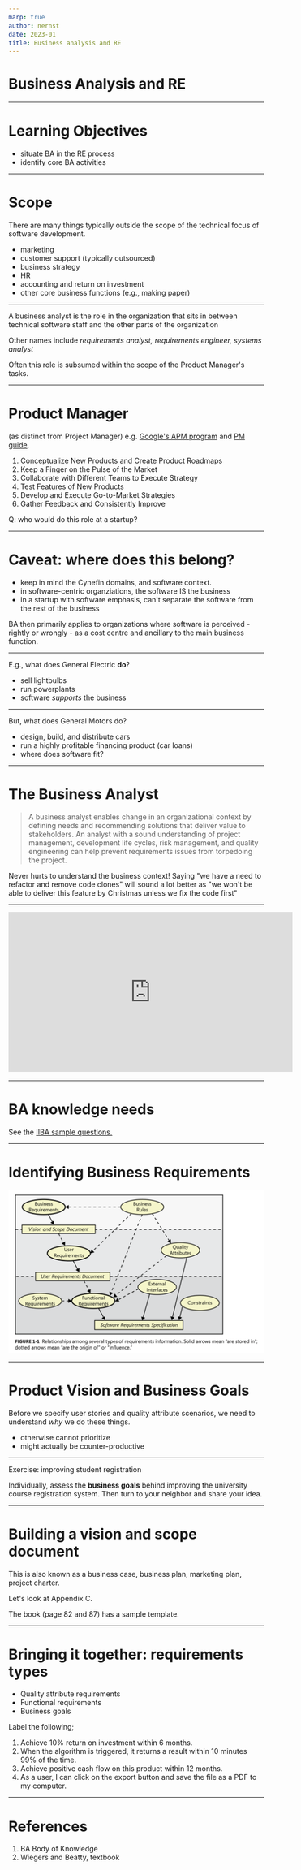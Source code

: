 ```yaml
---
marp: true
author: nernst
date: 2023-01
title: Business analysis and RE
---
```


# Business Analysis and RE

----
# Learning Objectives
- situate BA in the RE process
- identify core BA activities

----
# Scope
There are many things typically outside the scope of the technical focus of software development.
- marketing
- customer support (typically outsourced)
- business strategy 
- HR
- accounting and return on investment
- other core business functions (e.g., making paper)

----
A business analyst is the role in the organization that sits in between technical software staff and the other parts of the organization

Other names include *requirements analyst, requirements engineer, systems analyst*

Often this role is subsumed within the scope of the Product Manager's tasks.

----
# Product Manager
(as distinct from Project Manager)
e.g. [Google's APM program](https://careers.google.com/programs/apm/) and [PM guide](https://producthq.org/career/google-product-manager/).

1. Conceptualize New Products and Create Product Roadmaps
2. Keep a Finger on the Pulse of the Market
3. Collaborate with Different Teams to Execute Strategy
4. Test Features of New Products
5. Develop and Execute Go-to-Market Strategies
6. Gather Feedback and Consistently Improve

  
Q: who would do this role at a startup? 

----
# Caveat: where does this belong?
- keep in mind the Cynefin domains, and software context.
- in software-centric organziations, the software IS the business
- in a startup with software emphasis, can't separate the software from the rest of the business
  
BA then primarily applies to organizations where software is perceived - rightly or wrongly - as a cost centre and ancillary to the main business function.

----
E.g., what does General Electric **do**?
- sell lightbulbs
- run powerplants
- software *supports* the business

----
But, what does General Motors do?
- design, build, and distribute cars
- run a highly profitable financing product (car loans)
- where does software fit? 

----
# The Business Analyst
> A business analyst enables change in an organizational context by defining needs and recommending solutions that deliver value to stakeholders.
> An analyst with a sound understanding of project management, development life cycles, risk management, and quality engineering can help prevent requirements issues from torpedoing the project.

Never hurts to understand the business context! Saying "we have a need to refactor and remove code clones" will sound a lot better as "we won't be able to deliver this feature by Christmas unless we fix the code first"

----
<iframe width="560" height="315" src="https://www.youtube.com/embed/fcIMIyQnOso" title="YouTube video player" frameborder="0" allow="accelerometer; autoplay; clipboard-write; encrypted-media; gyroscope; picture-in-picture; web-share" allowfullscreen></iframe>

----
# BA knowledge needs
See the [IIBA sample questions.](https://www.iiba.org/business-analysis-certifications/cbap/#sampleexam)

----
# Identifying Business Requirements
![](images/req-hierarchy.png)

----
# Product Vision and Business Goals
Before we specify user stories and quality attribute scenarios, we need to understand *why* we do these things.
- otherwise cannot prioritize
- might actually be counter-productive

----
<!--
_backgroundColor: darkblue
_color: white
-->
Exercise: improving student registration

Individually, assess the **business goals** behind improving the university course registration system.
Then turn to your neighbor and share your idea.

----
# Building a vision and scope document
This is also known as a business case, business plan, marketing plan, project charter.

Let's look at Appendix C.

The book (page 82 and 87) has a sample template.

----
# Bringing it together: requirements types
* Quality attribute requirements
* Functional requirements
* Business goals

Label the following;
1. Achieve 10% return on investment within 6 months.
2. When the algorithm is triggered, it returns a result within 10 minutes 99% of the time.
3. Achieve positive cash flow on this product within 12 months.
4. As a user, I can click on the export button and save the file as a PDF to my computer.

----
# References
1. BA Body of Knowledge
2. Wiegers and Beatty, textbook
